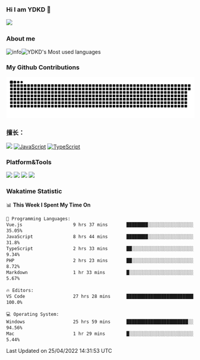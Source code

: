 ### Hi I am YDKD 👋

![](https://visitor-badge.glitch.me/badge?page_id=YDKD.readme)

### About me
![info](https://github-readme-stats.vercel.app/api?username=YDKD&show_icons=true&theme=cobalt)![YDKD's Most used languages](https://github-readme-stats.vercel.app/api/top-langs/?username=YDKD&layout=compact&hide_border=true&langs_count=8)

### My Github Contributions
![](https://raw.githubusercontent.com/YDKD/YDKD/main/assets/github-contribution-grid-snake.svg)

### 擅长：<br />
[![](https://img.shields.io/badge/-Vue.js-007396?style=flat-square&logo=Vue.js&logoColor=#4FC08D)](https://cn.vuejs.org/)
[![JavaScript](https://img.shields.io/badge/-JavaScript-f7e018?style=flat-square&logo=javascript&logoColor=white)]()
[![TypeScript](https://img.shields.io/badge/-TypeScript-007396?style=flat-square&logo=TypeScript&logoColor=ffffff)]()


### Platform&Tools <br/>

[![]( https://img.shields.io/badge/macOS-Big%20Sur-292e33?style=flat-square&logo=apple&logoColor=ffffff )]() [![](https://img.shields.io/badge/Windows-10-2376bc?style=flat-square&logo=windows&logoColor=ffffff)]() [![]( https://img.shields.io/badge/IDE-Visual%20Studio%20Code-blue?style=flat-square&logo=visual-studio-code&logoColor=ffffff )]() [![]( https://img.shields.io/badge/iPhone-12-999999?style=flat-square&logo=apple&logoColor=ffffff)]() <br />

### Wakatime Statistic
<!--START_SECTION:waka-->
📊 **This Week I Spent My Time On** 

```text
💬 Programming Languages: 
Vue.js                   9 hrs 37 mins       ████████░░░░░░░░░░░░░░░░░   35.05% 
JavaScript               8 hrs 44 mins       ████████░░░░░░░░░░░░░░░░░   31.8% 
TypeScript               2 hrs 33 mins       ██░░░░░░░░░░░░░░░░░░░░░░░   9.34% 
PHP                      2 hrs 23 mins       ██░░░░░░░░░░░░░░░░░░░░░░░   8.72% 
Markdown                 1 hr 33 mins        █░░░░░░░░░░░░░░░░░░░░░░░░   5.67%

🔥 Editors: 
VS Code                  27 hrs 28 mins      █████████████████████████   100.0%

💻 Operating System: 
Windows                  25 hrs 59 mins      ███████████████████████░░   94.56% 
Mac                      1 hr 29 mins        █░░░░░░░░░░░░░░░░░░░░░░░░   5.44%

```


 Last Updated on 25/04/2022 14:31:53 UTC
<!--END_SECTION:waka-->

<!--
**YDKD/YDKD** is a ✨ _special_ ✨ repository because its `README.md` (this file) appears on your GitHub profile.

Here are some ideas to get you started:

- 🔭 I’m currently working on ...
- 🌱 I’m currently learning ...
- 👯 I’m looking to collaborate on ...
- 🤔 I’m looking for help with ...
- 💬 Ask me about ...
- 📫 How to reach me: ...
- 😄 Pronouns: ...
- ⚡ Fun fact: ...
-->
